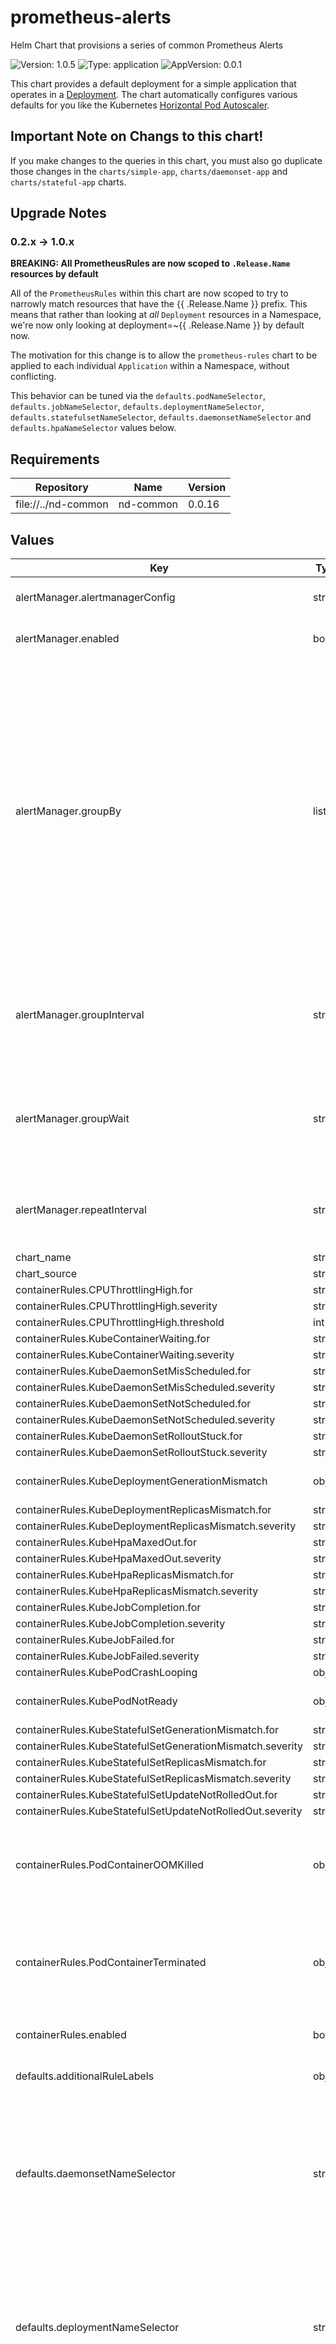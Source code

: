 
# prometheus-alerts

Helm Chart that provisions a series of common Prometheus Alerts

![Version: 1.0.5](https://img.shields.io/badge/Version-1.0.5-informational?style=flat-square) ![Type: application](https://img.shields.io/badge/Type-application-informational?style=flat-square) ![AppVersion: 0.0.1](https://img.shields.io/badge/AppVersion-0.0.1-informational?style=flat-square)

[deployments]: https://kubernetes.io/docs/concepts/workloads/controllers/deployment/
[hpa]: https://kubernetes.io/docs/tasks/run-application/horizontal-pod-autoscale/

This chart provides a default deployment for a simple application that operates
in a [Deployment][deployments]. The chart automatically configures various
defaults for you like the Kubernetes [Horizontal Pod Autoscaler][hpa].

## Important Note on Changs to this chart!

If you make changes to the queries in this chart, you must also go duplicate
those changes in the `charts/simple-app`, `charts/daemonset-app` and
`charts/stateful-app` charts.

## Upgrade Notes

### 0.2.x -> 1.0.x

**BREAKING: All PrometheusRules are now scoped to `.Release.Name` resources by default**

All of the `PrometheusRules` within this chart are now scoped to try to
narrowly match resources that have the {{ .Release.Name }} prefix. This means
that rather than looking at _all_ `Deployment` resources in a Namespace, we're
now only looking at deployment=~{{ .Release.Name }} by default now.

The motivation for this change is to allow the `prometheus-rules` chart to be
applied to each individual `Application` within a Namespace, without
conflicting.

This behavior can be tuned via the `defaults.podNameSelector`,
`defaults.jobNameSelector`, `defaults.deploymentNameSelector`,
`defaults.statefulsetNameSelector`, `defaults.daemonsetNameSelector` and
`defaults.hpaNameSelector` values below.

## Requirements

| Repository | Name | Version |
|------------|------|---------|
| file://../nd-common | nd-common | 0.0.16 |

## Values

| Key | Type | Default | Description |
|-----|------|---------|-------------|
| alertManager.alertmanagerConfig | string | `"default"` | Which AlertManager should this config be picked up by? |
| alertManager.enabled | bool | `false` | Not enabled by default - flip this to true to enable this resource. |
| alertManager.groupBy | list | `["alertname","namespace"]` | The labels by which incoming alerts are grouped together. For example, multiple alerts coming in for cluster=A and alertname=LatencyHigh would be batched into a single group. To aggregate by all possible labels use the special value '...' as the sole label name, for example: group_by: ['...'] This effectively disables aggregation entirely, passing through all alerts as-is. This is unlikely to be what you want, unless you have a very low alert volume or your upstream notification system performs its own grouping. |
| alertManager.groupInterval | string | `"5m"` | How long to wait before sending a notification about new alerts that are added to a group of alerts for which an initial notification has already been sent. (Usually ~5m or more.) |
| alertManager.groupWait | string | `"30s"` | How long to initially wait to send a notification for a group of alerts. Allows to wait for an inhibiting alert to arrive or collect more initial alerts for the same group. (Usually ~0s to few minutes.) |
| alertManager.repeatInterval | string | `"1h"` | How long to wait before sending a notification again if it has already been sent successfully for an alert. (Usually ~3h or more). |
| chart_name | string | `"prometheus-rules"` |  |
| chart_source | string | `"https://github.com/Nextdoor/k8s-charts"` |  |
| containerRules.CPUThrottlingHigh.for | string | `"15m"` |  |
| containerRules.CPUThrottlingHigh.severity | string | `"warning"` |  |
| containerRules.CPUThrottlingHigh.threshold | int | `65` |  |
| containerRules.KubeContainerWaiting.for | string | `"1h"` |  |
| containerRules.KubeContainerWaiting.severity | string | `"warning"` |  |
| containerRules.KubeDaemonSetMisScheduled.for | string | `"15m"` |  |
| containerRules.KubeDaemonSetMisScheduled.severity | string | `"warning"` |  |
| containerRules.KubeDaemonSetNotScheduled.for | string | `"10m"` |  |
| containerRules.KubeDaemonSetNotScheduled.severity | string | `"warning"` |  |
| containerRules.KubeDaemonSetRolloutStuck.for | string | `"15m"` |  |
| containerRules.KubeDaemonSetRolloutStuck.severity | string | `"warning"` |  |
| containerRules.KubeDeploymentGenerationMismatch | object | `{"for":"15m","severity":"warning"}` | Deployment generation mismatch due to possible roll-back |
| containerRules.KubeDeploymentReplicasMismatch.for | string | `"15m"` |  |
| containerRules.KubeDeploymentReplicasMismatch.severity | string | `"warning"` |  |
| containerRules.KubeHpaMaxedOut.for | string | `"15m"` |  |
| containerRules.KubeHpaMaxedOut.severity | string | `"warning"` |  |
| containerRules.KubeHpaReplicasMismatch.for | string | `"15m"` |  |
| containerRules.KubeHpaReplicasMismatch.severity | string | `"warning"` |  |
| containerRules.KubeJobCompletion.for | string | `"12h"` |  |
| containerRules.KubeJobCompletion.severity | string | `"warning"` |  |
| containerRules.KubeJobFailed.for | string | `"15m"` |  |
| containerRules.KubeJobFailed.severity | string | `"warning"` |  |
| containerRules.KubePodCrashLooping | object | `{"for":"15m","severity":"warning"}` | Pod is crash looping |
| containerRules.KubePodNotReady | object | `{"for":"15m","severity":"warning"}` | Pod has been in a non-ready state for more than a specific threshold |
| containerRules.KubeStatefulSetGenerationMismatch.for | string | `"15m"` |  |
| containerRules.KubeStatefulSetGenerationMismatch.severity | string | `"warning"` |  |
| containerRules.KubeStatefulSetReplicasMismatch.for | string | `"15m"` |  |
| containerRules.KubeStatefulSetReplicasMismatch.severity | string | `"warning"` |  |
| containerRules.KubeStatefulSetUpdateNotRolledOut.for | string | `"15m"` |  |
| containerRules.KubeStatefulSetUpdateNotRolledOut.severity | string | `"warning"` |  |
| containerRules.PodContainerOOMKilled | object | `{"for":"1m","over":"60m","severity":"warning","threshold":0}` | Sums up all of the OOMKilled events per pod over the $over time (60m). If that number breaches the $threshold (0) for $for (1m), then it will alert. |
| containerRules.PodContainerTerminated | object | `{"for":"1m","over":"10m","reasons":["ContainerCannotRun","DeadlineExceeded"],"severity":"warning","threshold":0}` | Monitors Pods for Containers that are terminated either for unexpected reasons like ContainerCannotRun. If that number breaches the $threshold (1) for $for (1m), then it will alert. |
| containerRules.enabled | bool | `true` | Whether or not to enable the container rules template |
| defaults.additionalRuleLabels | object | `{}` | (`map`) Additional custom labels attached to every PrometheusRule |
| defaults.daemonsetNameSelector | string | `"{{ .Release.Name }}-.*"` | (`string`) Pattern used to scope down the DaemonSet alerts to pods that are part of this general application. Set to `None` if you want to disable this selector and apply the rules to all the DaemonSets in the namespace. This string is run through the `tpl` function. |
| defaults.deploymentNameSelector | string | `"{{ .Release.Name }}-.*"` | (`string`) Pattern used to scope down the Deployment alerts to pods that are part of this general application. Set to `None` if you want to disable this selector and apply the rules to all the Deployments in the namespace. This string is run through the `tpl` function. |
| defaults.hpaNameSelector | string | `"{{ .Release.Name }}-.*"` | (`string`) Pattern used to scope down the HorizontalPodAutoscaler alerts to pods that are part of this general application. Set to `None` if you want to disable this selector and apply the rules to all the HorizontalPodAutoscalers in the namespace. This string is run through the `tpl` function. |
| defaults.jobNameSelector | string | `"{{ .Release.Name }}-.*"` | (`string`) Pattern used to scope down the alerts to only Jobs that are part of this general application. Set to `None` if you want to disable this selector and apply the rules to all Jobs in the namespace. This string is run through the `tpl` function. |
| defaults.podNameSelector | string | `"{{ .Release.Name }}-.*"` | (`string`) Pattern used to scope down the alerts to only Pods that are part of this general application. Set to `None` if you want to disable this selector and apply the rules to all Pods in the namespace. This string is run through the `tpl` function. |
| defaults.runbookUrl | string | `"https://github.com/Nextdoor/k8s-charts/blob/main/charts/prometheus-alerts/runbook.md"` | (`string`) The prefix URL to the runbook_urls that will be applied to each PrometheusRule |
| defaults.statefulsetNameSelector | string | `"{{ .Release.Name }}-.*"` | (`string`) Pattern used to scope down the StatefulSet alerts to pods that are part of this general application. Set to `None` if you want to disable this selector and apply the rules to all the StatefulSets in the namespace. This string is run through the `tpl` function. |

----------------------------------------------
Autogenerated from chart metadata using [helm-docs v1.5.0](https://github.com/norwoodj/helm-docs/releases/v1.5.0)
